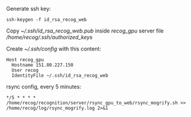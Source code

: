 Generate ssh key:

```
ssh-keygen -f id_rsa_recog_web
```

Copy *~/.ssh/id_rsa_recog_web.pub* inside *recog_gpu* server file */home/recog/.ssh/authorized_keys*

Create *~/.ssh/config* with this content:

```
Host recog_gpu
  Hostname 151.80.227.150
  User recog
  IdentityFile ~/.ssh/id_rsa_recog_web
```

rsync config, every 5 minutes:

```
*/5 * * * * /home/recog/recognition/server/rsync_gpu_to_web/rsync_mogrify.sh >> /home/recog/log/rsync_mogrify.log 2>&1
```
